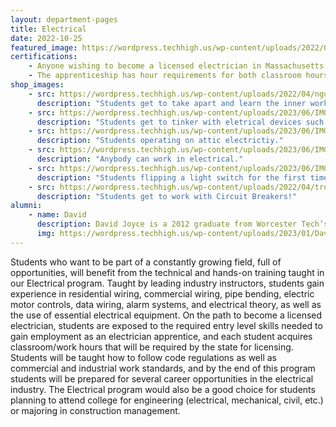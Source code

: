 ```yaml
---
layout: department-pages
title: Electrical
date: 2022-10-25
featured_image: https://wordpress.techhigh.us/wp-content/uploads/2022/04/troy-bridges-kXC6XhVL1e4-unsplash-1.jpg
certifications: 
    - Anyone wishing to become a licensed electrician in Massachusetts must serve an apprenticeship. 
    - The apprenticeship has hour requirements for both classroom hours and work hours.
shop_images:
    - src: https://wordpress.techhigh.us/wp-content/uploads/2022/04/nguyen-dang-hoang-nhu-K6o825gSbIM-unsplash-1.jpg
      description: "Students get to take apart and learn the inner workings of wiring in buildings!"
    - src: https://wordpress.techhigh.us/wp-content/uploads/2023/06/IMG-0844.jpg
      description: "Students get to tinker with eletrical devices such as outlets."
    - src: https://wordpress.techhigh.us/wp-content/uploads/2023/06/IMG_9814.JPG.jpg
      description: "Students operating on attic electrictiy."
    - src: https://wordpress.techhigh.us/wp-content/uploads/2023/06/IMG_2667.HEIC.jpg
      description: "Anybody can work in electrical."
    - src: https://wordpress.techhigh.us/wp-content/uploads/2023/06/IMG-0845.jpg
      description: "Students flipping a light switch for the first time!"
    - src: https://wordpress.techhigh.us/wp-content/uploads/2022/04/troy-bridges-kXC6XhVL1e4-unsplash-1-1.jpg
      description: "Students get to work with Circuit Breakers!"
alumni:
    - name: David
      description: David Joyce is a 2012 graduate from Worcester Tech’s  Electrical program. Upon graduation David has Bachelor's Degree in Business Management and Economics from Worcester State University Master's in Business Administration/Management from Worcester State University. David currently works for Gaston Electrical Contractors as a project manager overseeing medium to large commercial/industrial electrical construction projects.
      img: https://wordpress.techhigh.us/wp-content/uploads/2023/01/DavidJoyce_Alumni.png
---
```


Students who want to be part of a constantly growing field, full of opportunities, will benefit from the technical and hands-on training taught in our Electrical program.  Taught by leading industry instructors, students gain experience in residential wiring, commercial wiring, pipe bending, electric motor controls, data wiring, alarm systems, and electrical theory, as well as the use of essential electrical equipment. On the path to become a licensed electrician, students are exposed to the required entry level skills needed to gain employment as an electrician apprentice, and each student acquires classroom/work hours that will be required by the state for licensing. Students will be taught how to follow code regulations as well as commercial and industrial work standards, and by the end of this program students will be prepared for several career opportunities in the electrical industry. The Electrical program would also be a good choice for students planning to attend college for engineering (electrical, mechanical, civil, etc.) or majoring in construction management.




